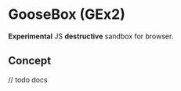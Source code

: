 # GooseBox (GEx2)

**Experimental** JS **destructive** sandbox for browser.


## Concept

// todo docs